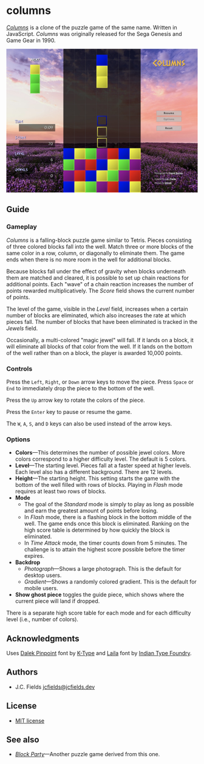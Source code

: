# columns

[*Columns*](https://jcfieldsdev.github.io/columns/) is a clone of the puzzle game of the same name. Written in JavaScript. *Columns* was originally released for the Sega Genesis and Game Gear in 1990.

![Columns](screenshot.jpg)

## Guide

### Gameplay

*Columns* is a falling-block puzzle game similar to Tetris. Pieces consisting of three colored blocks fall into the well. Match three or more blocks of the same color in a row, column, or diagonally to eliminate them. The game ends when there is no more room in the well for additional blocks.

Because blocks fall under the effect of gravity when blocks underneath them are matched and cleared, it is possible to set up chain reactions for additional points. Each "wave" of a chain reaction increases the number of points rewarded multiplicatively. The *Score* field shows the current number of points.

The level of the game, visible in the *Level* field, increases when a certain number of blocks are eliminated, which also increases the rate at which pieces fall. The number of blocks that have been eliminated is tracked in the *Jewels* field.

Occasionally, a multi-colored "magic jewel" will fall. If it lands on a block, it will eliminate all blocks of that color from the well. If it lands on the bottom of the well rather than on a block, the player is awarded 10,000 points.

### Controls

Press the `Left`, `Right`, or `Down` arrow keys to move the piece. Press `Space` or `End` to immediately drop the piece to the bottom of the well.

Press the `Up` arrow key to rotate the colors of the piece.

Press the `Enter` key to pause or resume the game.

The `W`, `A`, `S`, and `D` keys can also be used instead of the arrow keys.

### Options

- **Colors**—This determines the number of possible jewel colors. More colors correspond to a higher difficulty level. The default is 5 colors.
- **Level**—The starting level. Pieces fall at a faster speed at higher levels. Each level also has a different background. There are 12 levels.
- **Height**—The starting height. This setting starts the game with the bottom of the well filled with rows of blocks. Playing in *Flash* mode requires at least two rows of blocks.
- **Mode**
  - The goal of the *Standard* mode is simply to play as long as possible and earn the greatest amount of points before losing.
  - In *Flash* mode, there is a flashing block in the bottom middle of the well. The game ends once this block is eliminated. Ranking on the high score table is determined by how quickly the block is eliminated.
  - In *Time Attack* mode, the timer counts down from 5 minutes. The challenge is to attain the highest score possible before the timer expires.
- **Backdrop**
  - *Photograph*—Shows a large photograph. This is the default for desktop users.
  - *Gradient*—Shows a randomly colored gradient. This is the default for mobile users.
- **Show ghost piece** toggles the guide piece, which shows where the current piece will land if dropped.

There is a separate high score table for each mode and for each difficulty level (i.e., number of colors).

## Acknowledgments

Uses [Dalek Pinpoint](https://www.k-type.com/fonts/dalek-pinpoint/) font by [K-Type](https://www.k-type.com/) and [Laila](https://github.com/itfoundry/laila) font by [Indian Type Foundry](https://github.com/itfoundry).

## Authors

- J.C. Fields <jcfields@jcfields.dev>

## License

- [MIT license](https://opensource.org/licenses/mit-license.php)

## See also

- [*Block Party*](https://github.com/jcfieldsdev/block-party)—Another puzzle game derived from this one.
